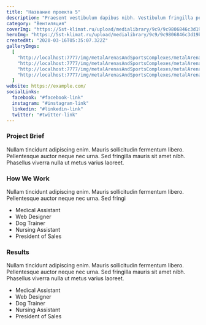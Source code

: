 ```yaml
---
title: "Название проекта 5"
description: "Praesent vestibulum dapibus nibh. Vestibulum fringilla pede sit amet augue. "
category: "Вентиляция"
coverImg: "https://5st-klimat.ru/upload/medialibrary/9c9/9c9806846c3d19bb271d43db31c9d772.jpg"
heroImg: "https://5st-klimat.ru/upload/medialibrary/9c9/9c9806846c3d19bb271d43db31c9d772.jpg"
createdAt: "2020-03-16T05:35:07.322Z"
galleryImgs:
  [
    "http://localhost:7777/img/metalArenasAndSportsComplexes/metalArenasAndSportsComplexes_1.jpg",
    "http://localhost:7777/img/metalArenasAndSportsComplexes/metalArenasAndSportsComplexes_2.jpg",
    "http://localhost:7777/img/metalArenasAndSportsComplexes/metalArenasAndSportsComplexes_3.jpg",
    "http://localhost:7777/img/metalArenasAndSportsComplexes/metalArenasAndSportsComplexes_4.jpg",
  ]
website: https://example.com/
socialLinks:
  facebook: "#facebook-link"
  instagram: "#instagram-link"
  linkedin: "#linkedin-link"
  twitter: "#twitter-link"
---
```


### Project Brief

Nullam tincidunt adipiscing enim. Mauris sollicitudin fermentum libero. Pellentesque auctor neque nec urna. Sed fringilla mauris sit amet nibh. Phasellus viverra nulla ut metus varius laoreet.

### How We Work

Nullam tincidunt adipiscing enim. Mauris sollicitudin fermentum libero. Pellentesque auctor neque nec urna. Sed fringi

- Medical Assistant
- Web Designer
- Dog Trainer
- Nursing Assistant
- President of Sales

### Results

Nullam tincidunt adipiscing enim. Mauris sollicitudin fermentum libero. Pellentesque auctor neque nec urna. Sed fringilla mauris sit amet nibh. Phasellus viverra nulla ut metus varius laoreet.

- Medical Assistant
- Web Designer
- Dog Trainer
- Nursing Assistant
- President of Sales
